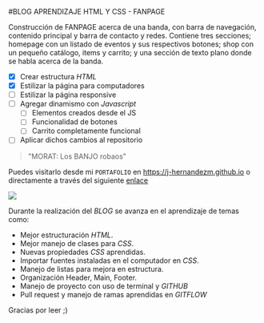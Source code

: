 #BLOG APRENDIZAJE HTML Y CSS - FANPAGE

Construcción de FANPAGE acerca de una banda, con barra de navegación, contenido principal y barra de contacto y redes. Contiene tres secciones; homepage con un listado de eventos y sus respectivos botones; shop con un pequeño catálogo, items y carrito; y una sección de texto plano donde se habla acerca de la banda.

- [x] Crear estructura *HTML*
- [x] Estilizar la página para computadores
- [ ] Estilizar la página responsive
- [ ] Agregar dinamismo con *Javascript*
    - [ ] Elementos creados desde el JS
    - [ ] Funcionalidad de botones
	- [ ] Carrito completamente funcional
- [ ] Aplicar dichos cambios al repositorio

> "MORAT: Los BANJO robaos"

Puedes visitarlo desde mi `PORTAFOLIO` en <https://j-hernandezm.github.io> o directamente a través del siguiente [enlace](https://j-hernandezm.github.io/BlogBanda/index.html)

![](https://www.comunicacionsonora.com/wp-content/uploads/2014/05/132.jpg)

Durante la realización del *BLOG* se avanza en el aprendizaje de temas como:
- Mejor estructuración *HTML*.
- Mejor manejo de clases para *CSS*.
- Nuevas propiedades *CSS* aprendidas.
- Importar fuentes instaladas en el computador en *CSS*.
- Manejo de listas para mejora en estructura.
- Organización Header, Main, Footer.
- Manejo de proyecto con uso de terminal y *GITHUB*
- Pull request y manejo de ramas aprendidas en *GITFLOW*

Gracias por leer ;)
